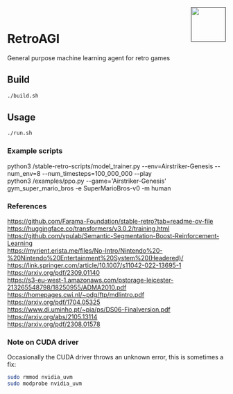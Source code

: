 <a href="">
  <img src="https://media.githubusercontent.com/media/salsicha/RetroAGI/main/mario.gif"
    height="80" align="right" alt="" />
</a><br>


# RetroAGI
General purpose machine learning agent for retro games  


## Build
```bash
./build.sh
```


## Usage
```bash
./run.sh
```


### Example scripts
python3 /stable-retro-scripts/model_trainer.py --env=Airstriker-Genesis --num_env=8 --num_timesteps=100_000_000 --play  
python3 /examples/ppo.py --game='Airstriker-Genesis'  
gym_super_mario_bros -e SuperMarioBros-v0 -m human  


### References
https://github.com/Farama-Foundation/stable-retro?tab=readme-ov-file  
https://huggingface.co/transformers/v3.0.2/training.html  
https://github.com/vpulab/Semantic-Segmentation-Boost-Reinforcement-Learning  
https://myrient.erista.me/files/No-Intro/Nintendo%20-%20Nintendo%20Entertainment%20System%20(Headered)/  
https://link.springer.com/article/10.1007/s11042-022-13695-1  
https://arxiv.org/pdf/2309.01140  
https://s3-eu-west-1.amazonaws.com/pstorage-leicester-213265548798/18250955/ADMA2010.pdf  
https://homepages.cwi.nl/~pdg/ftp/mdlintro.pdf  
https://arxiv.org/pdf/1704.05325  
https://www.di.uminho.pt/~pja/ps/DS06-Finalversion.pdf  
https://arxiv.org/abs/2105.13114  
https://arxiv.org/pdf/2308.01578  


### Note on CUDA driver
Occasionally the CUDA driver throws an unknown error, this is sometimes a fix:  
```bash
sudo rmmod nvidia_uvm
sudo modprobe nvidia_uvm
```


